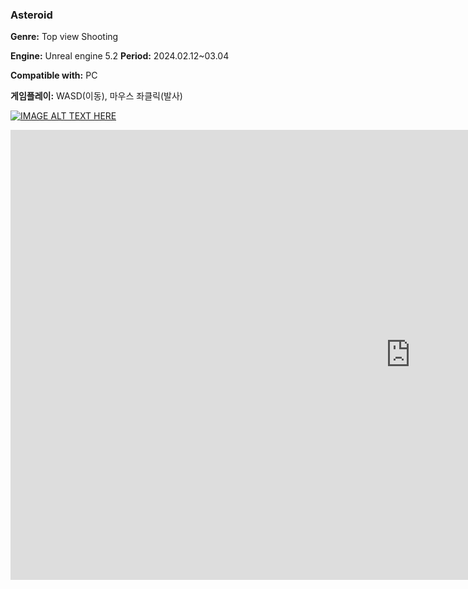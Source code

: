 ### Asteroid

**Genre:** Top view Shooting

**Engine:** Unreal engine 5.2
**Period:** 2024.02.12~03.04

**Compatible with:** PC

**게임플레이:** WASD(이동), 마우스 좌클릭(발사)

[![IMAGE ALT TEXT HERE](https://img.youtube.com/vi/SIJBopN_VVY/0.jpg)](https://www.youtube.com/watch?v=SIJBopN_VVY)

<iframe width="1280" height="720" src="https://www.youtube.com/embed/SIJBopN_VVY" title="Asteroids in Unreal engine 5" frameborder="0" allow="accelerometer; autoplay; clipboard-write; encrypted-media; gyroscope; picture-in-picture; web-share" allowfullscreen></iframe>
